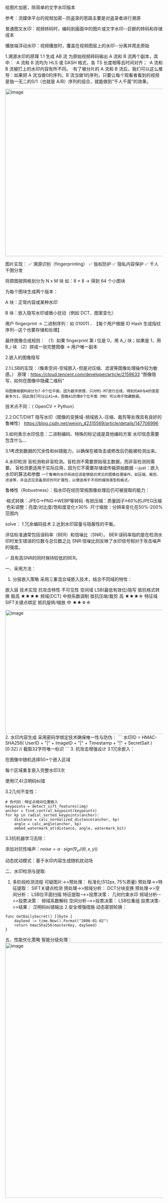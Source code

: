 给图片加密，除简单的文字水印版本

参考：流媒体平台的视频加密--防盗录的思路主要是对盗录者进行溯源

普通图文水印：视频转码时，编码到画面中的图片或文字水印--巨额的转码和存储成本

播放端浮动水印：视频播放时，覆盖在视频图层上的水印--分离并爬走原始

1.溯源水印的原理
1.1
生成 AB 流
为原始视频转码输出 A 流和 B 流两个副本，其中：
·A 流和 B 流均为 HLS 或 DASH 格式，各 TS 长度相等且时间对齐；
·A 流和 B 流被打上的水印内容有所不同。
·有了被分片的 A 流和 B 流后，我们可以这么推导：如果把 A 流当做0的序列，B 流当做1的序列，只要让每个观看者看到的视频是独一无二的0/1（也就是 A/B）序列的组合，就能做到“千人千面”的效果。

<img width="1280" height="534" alt="image" src="https://github.com/user-attachments/assets/304405e6-37d3-44e8-8a81-90374a52b615" />

图片实现：
✅ 溯源识别（fingerprinting）
✅ 版权防护
✅ 隐私内容保护
✅ 千人千图分发

将原图按网格划分为 N x M 块
如：8 × 8 → 得到 64 个小图块

为每个图块生成两个版本：

A 块：正常内容或某种水印

B 块：嵌入隐写水印或微小扰动（例如 DCT、图案变化）

用户 fingerprint → 二进制序列：如 010011...  【每个用户根据 ID Hash 生成指纹序列--这个也要存储和处理】

最终图像合成规则：
（1）如果 fingerprint 第 i 位是 0，用 A_i 块；如果是 1，用 B_i 块
（2）拼成一张完整图像 → 用户唯一副本

2.嵌入的图像隐写

2.1:LSB的实现：（像素空间-空域嵌入-但是对压缩、滤波等图像处理操作较为敏感。）
原理：https://cloud.tencent.com/developer/article/2159633   “图像隐写，如何在图像中隐藏二维码”  

`将图像根据RGB分为7-0个位平面，因为数学原理，只对M1-M7进行合成，得到的A0与A的差距最多为1，因此我们可以让A1≈A，图像A1的第0个位平面（M0）可以用于隐藏数据。`

技术点不同：（ OpenCV + Python）



2.2:DCT/DWT 隐写水印（图像的变换域-频域嵌入-压缩、裁剪等处理具有良好的鲁棒性）
https://blog.csdn.net/weixin_42315569/article/details/147706996

3.如何表示水印信息：二进制编码、特殊的标记或是其他编码方案
水印信息需要包含什么...

3.1考虑到数据的冗余性和纠错能力，以确保在被攻击或修改后仍能被检测出来。

4.水印检测
盲检测和非盲检测。盲检测不需要原始宿主数据，而非盲检测则需要。
盲检测更适用于实际应用，因为它不需要存储或传输原始数据
--just：嵌入水印的算法和参数
`一个鲁棒的水印系统应该能够抵抗常见的图像处理操作，如压缩、裁剪、滤波等，并且还应具备良好的可扩展性，以便适用于不同的媒体类型和格式。`

鲁棒性（Robustness）：指水印在经历常规图像处理后仍可被提取的能力：

·格式转换：JPEG→PNG→WEBP等转码
·有损压缩：质量因子≥60%的JPEG压缩
·色彩调整：亮度/对比度/饱和度变化±30%
·尺寸缩放：分辨率变化在50%-200%范围内

solve：
1.冗余编码技术
2.达到水印容量与隐蔽性的平衡。

评估标准通常包括误码率（BER）和信噪比（SNR）。
BER:误码率指的是在检测水印时发生错误的位数与总位数之比
SNR:信噪比则反映了水印信号相对于攻击噪声的强度。

✅ 具有高SNR的同时保持较低的BER。

一、采用方法：
1. 分层嵌入策略
采用三重混合域嵌入技术，结合不同域的特性：

嵌入层	技术实现	抗攻击特性	不可见性
空间域	LSB(最低有效位)隐写	抵抗格式转换	极高 ★★★★
频域(DCT)	中频系数调制	抵抗压缩/裁剪	高 ★★★☆
特征域	SIFT关键点绑定	抵抗旋转/缩放	中 ★★☆☆

<img width="1210" height="396" alt="image" src="https://github.com/user-attachments/assets/b359d285-a77e-4386-980d-9d74dffdc332" />
2. 水印内容生成
采用密码学绑定技术确保唯一性与防伪：
```
水印ID = HMAC-SHA256(
    UserID + "|" + 
    ImageID + "|" + 
    Timestamp + "|" + 
    SecretSalt
)[0:32]  // 截取32字符唯一标识
```
3. 抗攻击增强设计
3.1冗余嵌入：

在图像中随机选择50+个嵌入区域

每个区域重复嵌入完整水印3次

使用(7,4)汉明码纠错

3.2几何不变性：
```
# 伪代码：特征点相对位置嵌入
keypoints = detect_sift_features(img)
anchor = find_central_keypoint(keypoints)
for kp in radial_sorted_keypoints(anchor):
    distance = calc_normalized_distance(anchor, kp)
    angle = calc_angle(anchor, kp)
    embed_watermark_at(distance, angle, watermark_bit)
```
3.3抗机器学习去除：

添加对抗性噪声：$noise = \alpha \cdot sign(\nabla_x J(\theta, x, y))$

动态扰动模式：基于水印内容生成随机扰动场

二、水印检测与提取:
1. 多阶段检测流程
    可疑图片->>预处理： 标准化(512px, 75%质量)
    预处理->>特征提取： SIFT关键点检测
    预处理->>频域分析： DCT分块变换
    预处理->>空间分析： LSB位平面扫描
    特征提取-->>投票决策： 几何约束水印
    频域分析-->>投票决策： 频域系数解码
    空间分析-->>投票决策： LSB位重组
    投票决策->>结果： 汉明码纠错输出
2.安全增强措施
动态密钥轮换：
```
func GetDailySecret() []byte {
    daySeed := time.Now().Format("2006-01-02")
    return hmacSha256(masterKey, daySeed)
}
```
五、性能优化策略
智能分级处理：
<img width="1120" height="814" alt="image" src="https://github.com/user-attachments/assets/6a764aed-eab7-40f7-8592-a31df35de2f0" />





